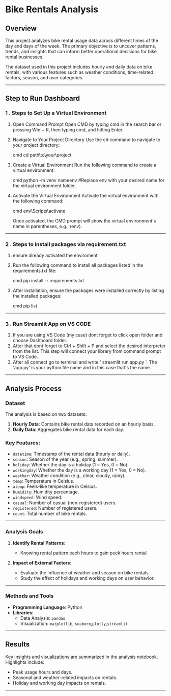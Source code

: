 # Bike Rentals Analysis

## Overview
This project analyzes bike rental usage data across different times of the day and days of the week. The primary objective is to uncover patterns, trends, and insights that can inform better operational decisions for bike rental businesses.

The dataset used in this project includes hourly and daily data on bike rentals, with various features such as weather conditions, time-related factors, season, and user categories.

---
## Step to Run Dashboard

### 1 . Steps to Set Up a Virtual Environment
1. Open Command Prompt
   Open CMD by typing cmd in the search bar or pressing Win + R, then typing cmd, and hitting Enter.

2. Navigate to Your Project Directory
   Use the cd command to navigate to your project directory:

   cmd
   cd path\to\your\project

3. Create a Virtual Environment
   Run the following command to create a virtual environment:

   cmd
   python -m venv nameenv  #Replace env with your desired name for the virtual environment folder.

4. Activate the Virtual Environment
   Activate the virtual environment with the following command:

   cmd
   env\Scripts\activate

   Once activated, the CMD prompt will show the virtual environment's name in parentheses, e.g., (env).

---

### 2 . Steps to install packages via requirement.txt

1. ensure already activated the enviroment
2. Run the following command to install all packages listed in the requirements.txt file:

   cmd
   pip install -r requirements.txt

3. After installation, ensure the packages were installed correctly by listing the installed packages:

   cmd
   pip list

---

### 3 . Run Streamlit App on VS CODE

1. If you are using VS Code (my case) dont forget to click open folder and choose Dashboard folder.
2. After that dont forget to Ctrl + Shift + P and select the desired interpreter from the list. This step will connect your library from command prompt to VS Code.
3. After all connect go to terminal and write ' streamlit run app.py '. The 'app.py' is your python file name and in this case that's the name.

---

## Analysis Process

### Dataset
The analysis is based on two datasets:
1. **Hourly Data**: Contains bike rental data recorded on an hourly basis.
2. **Daily Data**: Aggregates bike rental data for each day.

### Key Features:
- `datetime`: Timestamp of the rental data (hourly or daily).
- `season`: Season of the year (e.g., spring, summer).
- `holiday`: Whether the day is a holiday (1 = Yes, 0 = No).
- `workingday`: Whether the day is a working day (1 = Yes, 0 = No).
- `weather`: Weather condition (e.g., clear, cloudy, rainy).
- `temp`: Temperature in Celsius.
- `atemp`: Feels-like temperature in Celsius.
- `humidity`: Humidity percentage.
- `windspeed`: Wind speed.
- `casual`: Number of casual (non-registered) users.
- `registered`: Number of registered users.
- `count`: Total number of bike rentals.

---

### Analysis Goals
1. **Identify Rental Patterns**:
   - Knowing rental pattern each hours to gain peek hours rental

2. **Impact of External Factors**:
   - Evaluate the influence of weather and season on bike rentals.
   - Study the effect of holidays and working days on user behavior.

---

### Methods and Tools
- **Programming Language**: Python
- **Libraries**:
  - Data Analysis: `pandas`
  - Visualization: `matplotlib`, `seaborn`,`plotly`,`streamlit`

---

## Results
Key insights and visualizations are summarized in the analysis notebook. Highlights include:
- Peak usage hours and days.
- Seasonal and weather-related impacts on rentals.
- Holiday and working day impacts on rentals.

---
